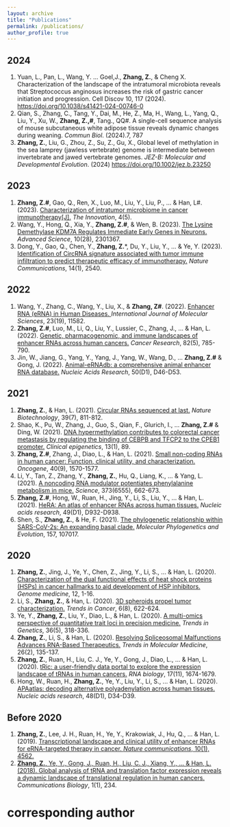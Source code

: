 ```yaml
---
layout: archive
title: "Publications"
permalink: /publications/
author_profile: true
---
```


## 2024 ##
1. Yuan, L., Pan, L., Wang, Y. ... Goel,J.,  **Zhang, Z.**, & Cheng X. Characterization of the landscape of the intratumoral microbiota reveals that Streptococcus anginosus increases the risk of gastric cancer initiation and progression. Cell Discov 10, 117 (2024). https://doi.org/10.1038/s41421-024-00746-0
2. Qian, S., Zhang, C., Tang, Y., Dai, M., He, Z., Ma, H., Wang, L., Yang, Q., Liu, Y., Xu, W., **Zhang, Z.,#**, Tang., QQ#. A single-cell sequence analysis of mouse subcutaneous white adipose tissue reveals dynamic changes during weaning. *Commun Biol*. (2024).7, 787 
3. **Zhang, Z.**, Liu, G., Zhou, Z., Su, Z., Gu, X., Global level of methylation in the sea lamprey (jawless vertebrate) genome is intermediate between invertebrate and jawed vertebrate genomes. *JEZ-B: Molecular and Developmental Evolution*. (2024) https://doi.org/10.1002/jez.b.23250

## 2023 ##
1. **Zhang, Z.#**, Gao, Q., Ren, X., Luo, M., Liu, Y., Liu, P., ... & Han, L#. (2023). <a href="https://www.cell.com/the-innovation/fulltext/S2666-6758(23)00110-8">Characterization of intratumor microbiome in cancer immunotherapy[J].</a>  *The Innovation*, 4(5).
2. Wang, Y., Hong, Q., Xia, Y., **Zhang, Z.#**, & Wen, B. (2023). <a href="https://doi.org/10.1002/advs.202301367">The Lysine Demethylase KDM7A Regulates Immediate Early Genes in Neurons. </a> *Advanced Science*, 10(28), 2301367.
3. Dong, Y., Gao, Q., Chen, Y., **Zhang, Z.***, Du, Y., Liu, Y., ... & Ye, Y. (2023). <a href="https://www.nature.com/articles/s41467-023-38232-y">Identification of CircRNA signature associated with tumor immune infiltration to predict therapeutic efficacy of immunotherapy.</a> *Nature Communications*, 14(1), 2540.

## 2022 ##
1. Wang, Y., Zhang, C., Wang, Y., Liu, X., & **Zhang, Z#**. (2022). <a href="https://www.mdpi.com/1422-0067/23/19/11582">Enhancer RNA (eRNA) in Human Diseases. </a> *International Journal of Molecular Sciences*, 23(19), 11582.
2. **Zhang, Z.#**, Luo, M., Li, Q., Liu, Y., Lussier, C., Zhang, J., ... & Han, L. (2022). <a href="https://aacrjournals.org/cancerres/article/82/5/785/681770/Genetic-Pharmacogenomic-and-Immune-Landscapes-of">Genetic, pharmacogenomic, and immune landscapes of enhancer RNAs across human cancers.</a> *Cancer Research*, 82(5), 785-790.
3. Jin, W., Jiang, G., Yang, Y., Yang, J., Yang, W., Wang, D., ... **Zhang, Z.#** & Gong, J. (2022). <a href="https://academic.oup.com/nar/article/50/D1/D46/6374163">Animal-eRNAdb: a comprehensive animal enhancer RNA database.</a> *Nucleic Acids Research*, 50(D1), D46-D53.

## 2021 ##
1. **Zhang, Z.**, & Han, L. (2021). <a href="https://www.nature.com/articles/s41587-021-00916-5">Circular RNAs sequenced at last.</a> *Nature Biotechnology*, 39(7), 811-812.
2. Shao, K., Pu, W., Zhang, J., Guo, S., Qian, F., Glurich, I., ... **Zhang, Z.#** & Ding, W. (2021). <a href="https://link.springer.com/article/10.1186/s13148-021-01071-z">DNA hypermethylation contributes to colorectal cancer metastasis by regulating the binding of CEBPB and TFCP2 to the CPEB1 promoter.</a> *Clinical epigenetics*, 13(1), 89.
3. **Zhang, Z.#**, Zhang, J., Diao, L., & Han, L. (2021). <a href="https://www.nature.com/articles/s41388-020-01630-3">Small non-coding RNAs in human cancer: Function, clinical utility, and characterization.</a> *Oncogene*, 40(9), 1570-1577.
4. Li, Y., Tan, Z., Zhang, Y., **Zhang, Z.**, Hu, Q., Liang, K., ... & Yang, L. (2021). <a href="https://www.science.org/doi/full/10.1126/science.aba4991">A noncoding RNA modulator potentiates phenylalanine metabolism in mice.</a> *Science*, 373(6555), 662-673.
5. **Zhang, Z.#**, Hong, W., Ruan, H., Jing, Y., Li, S., Liu, Y., ... & Han, L. (2021). <a href="https://academic.oup.com/nar/article/49/D1/D932/5943192">HeRA: An atlas of enhancer RNAs across human tissues.</a> *Nucleic acids research*, 49(D1), D932-D938.
6. Shen, S., **Zhang, Z.**, & He, F. (2021). <a href="https://www.sciencedirect.com/science/article/pii/S105579032030289X">The phylogenetic relationship within SARS-CoV-2s: An expanding basal clade.</a> *Molecular Phylogenetics and Evolution*, 157, 107017.

## 2020 ##
1. **Zhang, Z.**, Jing, J., Ye, Y., Chen, Z., Jing, Y., Li, S., ... & Han, L. (2020). <a href="https://link.springer.com/article/10.1186/s13073-020-00795-6">Characterization of the dual functional effects of heat shock proteins (HSPs) in cancer hallmarks to aid development of HSP inhibitors.</a> *Genome medicine*, 12, 1-16.
2. Li, S., **Zhang, Z.**, & Han, L. (2020). <a href="https://www.cell.com/trends/cancer/fulltext/S2405-8033(20)30157-6">3D spheroids propel tumor characterization.</a> *Trends in Cancer*, 6(8), 622-624.
3. Ye, Y., **Zhang, Z.**, Liu, Y., Diao, L., & Han, L. (2020). <a href="https://www.cell.com/trends/genetics/fulltext/S0168-9525(20)30025-1">A multi-omics perspective of quantitative trait loci in precision medicine.</a> *Trends in Genetics*, 36(5), 318-336.
4. **Zhang, Z.**, Li, S., & Han, L. (2020). <a href="https://www.cell.com/trends/molecular-medicine/fulltext/S1471-4914(19)30301-6">Resolving Spliceosomal Malfunctions Advances RNA-Based Therapeutics.</a> *Trends in Molecular Medicine*, 26(2), 135-137.
5. **Zhang, Z.**, Ruan, H., Liu, C. J., Ye, Y., Gong, J., Diao, L., ... & Han, L. (2020). <a href="https://www.tandfonline.com/doi/full/10.1080/15476286.2019.1657744">tRic: a user-friendly data portal to explore the expression landscape of tRNAs in human cancers.</a> *RNA biology*, 17(11), 1674-1679.
6. Hong, W., Ruan, H., **Zhang, Z.**, Ye, Y., Liu, Y., Li, S., ... & Han, L. (2020). <a href="https://academic.oup.com/nar/article/48/D1/D34/5581730">APAatlas: decoding alternative polyadenylation across human tissues.</a> *Nucleic acids research*, 48(D1), D34-D39.

## Before 2020 ##
1. **Zhang, Z.**, Lee, J. H., Ruan, H., Ye, Y., Krakowiak, J., Hu, Q., ... & Han, L. (2019). <a href="https://www.nature.com/articles/s41467-019-12543-5">Transcriptional landscape and clinical utility of enhancer RNAs for eRNA-targeted therapy in cancer. *Nature communications*, 10(1), 4562.
2. **Zhang, Z.**, Ye, Y., Gong, J., Ruan, H., Liu, C. J., Xiang, Y., ... & Han, L. (2018). <a href="https://www.nature.com/articles/s42003-018-0239-8">Global analysis of tRNA and translation factor expression reveals a dynamic landscape of translational regulation in human cancers.</a> *Communications Biology*, 1(1), 234.

# corresponding author
